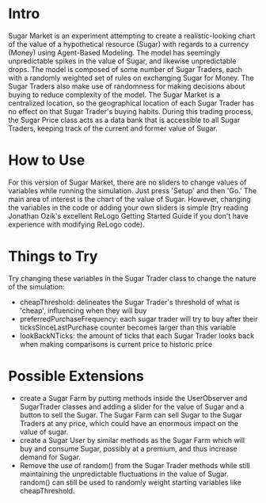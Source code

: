 # Intro #
Sugar Market is an experiment attempting to create a realistic-looking chart of the value of a hypothetical resource (Sugar) with regards to a currency (Money) using Agent-Based Modeling. The model has seemingly unpredictable spikes in the value of Sugar, and likewise unpredictable drops.
The model is composed of some number of Sugar Traders, each with a randomly weighted set of rules on exchanging Sugar for Money. The Sugar Traders also make use of randomness for making decisions about buying to reduce complexity of the model.
The Sugar Market is a centralized location, so the geographical location of each Sugar Trader has no effect on that Sugar Trader's buying habits.
During this trading process, the Sugar Price class acts as a data bank that is accessible to all Sugar Traders, keeping track of the current and former value of Sugar.

# How to Use #
For this version of Sugar Market, there are no sliders to change values of variables while running the simulation. Just press 'Setup' and then 'Go.' The main area of interest is the chart of the value of Sugar.
However, changing the variables in the code or adding your own sliders is simple (try reading Jonathan Ozik's excellent ReLogo Getting Started Guide if you don't have experience with modifying ReLogo code).

# Things to Try #
Try changing these variables in the Sugar Trader class to change the nature of the simulation:
  * cheapThreshold: delineates the Sugar Trader's threshold of what is 'cheap', influencing when they will buy
  * preferredPurchaseFrequency: each sugar trader will try to buy after their ticksSinceLastPurchase counter becomes larger than this variable
  * lookBackNTicks: the amount of ticks that each Sugar Trader looks back when making comparisons is current price to historic price

# Possible Extensions #
  * create a Sugar Farm by putting methods inside the UserObserver and   SugarTrader classes and adding a slider for the value of Sugar and a button to sell the Sugar. The Sugar Farm can sell Sugar to the Sugar Traders at any price, which could have an enormous impact on the value of sugar.
  * create a Sugar User by similar methods as the Sugar Farm which will buy and consume Sugar, possibly at a premium, and thus increase demand for Sugar.
  * Remove the use of random() from the Sugar Trader methods while still maintaining the unpredictable fluctuations in the value of Sugar. random() can still be used to randomly weight starting variables like cheapThreshold.